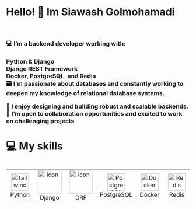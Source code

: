 <!--suppress HtmlDeprecatedAttribute -->
# Hello! 👋 Im Siawash Golmohamadi #
<div>
<br/>
<h3>💻 I’m a backend developer working with:</h3>

<h3>Python & Django<br>
Django REST Framework<br>
Docker, PostgreSQL, and Redis</br>
🗃️ I'm passionate about databases and constantly working to deepen my knowledge of relational database systems.</br>

🚀 I enjoy designing and building robust and scalable backends.</br>
🤝 I’m open to collaboration opportunities and excited to work on challenging projects</br></h3>

</div>



# 💻 My skills
<div style="display: flex; align-items: flex-start; align: center">
<table align="center">
  <tr>
    <td align="center" width="96">
        <img src="https://techstack-generator.vercel.app/python-icon.svg" width="48" height="48" alt="tailwind" />
      <br>Python
    </td>
      <td align="center" width="96">
        <img src="https://techstack-generator.vercel.app/django-icon.svg" alt="icon" width="65" height="65" />
      <br>Django
    <td align="center" width="96">
        <img src="https://techstack-generator.vercel.app/restapi-icon.svg" alt="icon" width="65" height="65" />
      <br>DRF
    </td>
          <td align="center" width="96">
        <img src="https://skillicons.dev/icons?i=postgres" width="48" height="48" alt="PostgreSQL" />
      <br>PostgreSQL
    </td>
          <td align="center" width="96">
        <img src="https://skillicons.dev/icons?i=docker" width="48" height="48" alt="Docker" />
      <br>Docker
    </td>
          <td align="center" width="96">
        <img src="https://skillicons.dev/icons?i=redis" width="48" height="48" alt="Redis" />
      <br>Redis
    </td>
  </tr>
</table>
<br><br>


</div>
